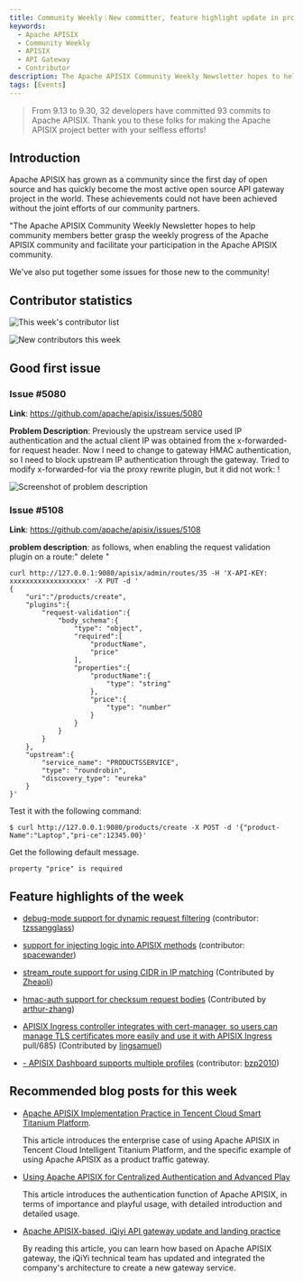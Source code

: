 ```yaml
---
title: Community Weekly｜New committer, feature highlight update in progress
keywords:
  - Apache APISIX
  - Community Weekly
  - APISIX
  - API Gateway
  - Contributor
description: The Apache APISIX Community Weekly Newsletter hopes to help community members better understand the weekly progress of the Apache APISIX community and facilitate your participation in the Apache APISIX community.
tags: [Events]
---
```


> From 9.13 to 9.30, 32 developers have committed 93 commits to Apache APISIX. Thank you to these folks for making the Apache APISIX project better with your selfless efforts!

<!--truncate-->

## Introduction

Apache APISIX has grown as a community since the first day of open source and has quickly become the most active open source API gateway project in the world. These achievements could not have been achieved without the joint efforts of our community partners.

"The Apache APISIX Community Weekly Newsletter hopes to help community members better grasp the weekly progress of the Apache APISIX community and facilitate your participation in the Apache APISIX community.

We've also put together some issues for those new to the community!

## Contributor statistics

![This week's contributor list](https://static.apiseven.com/202108/1632907894918-c455f40e-a175-4944-8fac-11c590d43786.jpg)

![New contributors this week](https://static.apiseven.com/202108/1632908362102-b0b665e2-f37f-4a82-b8a3-68914925b565.jpg)

## Good first issue

### Issue #5080

**Link**: https://github.com/apache/apisix/issues/5080

**Problem Description**: Previously the upstream service used IP authentication and the actual client IP was obtained from the x-forwarded-for request header. Now I need to change to gateway HMAC authentication, so I need to block upstream IP authentication through the gateway. Tried to modify x-forwarded-for via the proxy rewrite plugin, but it did not work: !

![Screenshot of problem description](https://static.apiseven.com/202108/1632799650125-14edb988-f2ad-434d-8d13-04ff3016eb5a.png)

### Issue #5108

**Link**: https://github.com/apache/apisix/issues/5108

**problem description**: as follows, when enabling the request validation plugin on a route:" delete "

```shell
curl http://127.0.0.1:9080/apisix/admin/routes/35 -H 'X-API-KEY: xxxxxxxxxxxxxxxxxxx' -X PUT -d '
{
    "uri":"/products/create",
    "plugins":{
        "request-validation":{
            "body_schema":{
                "type": "object",
                "required":[
                    "productName",
                    "price"
                ],
                "properties":{
                    "productName":{
                        "type": "string"
                    },
                    "price":{
                        "type": "number"
                    }
                }
            }
        }
    },
    "upstream":{
        "service_name": "PRODUCTSSERVICE",
        "type": "roundrobin",
        "discovery_type": "eureka"
    }
}'
```

Test it with the following command:

```shell
$ curl http://127.0.0.1:9080/products/create -X POST -d '{"product-Name":"Laptop","pri-ce":12345.00}'
```

Get the following default message.

```shell
property "price" is required
```

## Feature highlights of the week

- [debug-mode support for dynamic request filtering](https://github.com/apache/apisix/pull/5012) (contributor: [tzssangglass](https://github.com/tzssangglass))

- [support for injecting logic into APISIX methods](https://github.com/apache/apisix/pull/5068) (contributor: [spacewander](https://github.com/spacewander))

- [stream_route support for using CIDR in IP matching](https://github.com/apache/apisix/pull/4980) (Contributed by [Zheaoli](https://github.com/Zheaoli))

- [hmac-auth support for checksum request bodies](https://github.com/apache/apisix/pull/5038) (Contributed by [arthur-zhang](https://github.com/arthur-zhang))

- [APISIX Ingress controller integrates with cert-manager, so users can manage TLS certificates more easily and use it with APISIX Ingress](https://github.com/apache/apisix-ingress-controller/) pull/685) (Contributed by [lingsamuel](https://github.com/lingsamuel))

- [- APISIX Dashboard supports multiple profiles](https://github.com/apache/apisix-dashboard/pull/1946) (contributor: [bzp2010](https://github.com/bzp2010))

## Recommended blog posts for this week

- [Apache APISIX Implementation Practice in Tencent Cloud Smart Titanium Platform](http://apisix.apache.org/blog/2021/09/16/tencent-cloud).

  This article introduces the enterprise case of using Apache APISIX in Tencent Cloud Intelligent Titanium Platform, and the specific example of using Apache APISIX as a product traffic gateway.

- [Using Apache APISIX for Centralized Authentication and Advanced Play](http://apisix.apache.org/blog/2021/09/07/how-to-use-apisix-auth)

  This article introduces the authentication function of Apache APISIX, in terms of importance and playful usage, with detailed introduction and detailed usage.

- [Apache APISIX-based, iQiyi API gateway update and landing practice](http://apisix.apache.org/blog/2021/09/07/iQIYI-usercase)

  By reading this article, you can learn how based on Apache APISIX gateway, the iQiYi technical team has updated and integrated the company's architecture to create a new gateway service.
